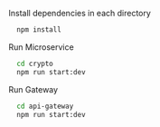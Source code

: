Install dependencies in each directory

```bash
  npm install
```

Run Microservice

```bash
  cd crypto
  npm run start:dev
```

Run Gateway

```bash
  cd api-gateway
  npm run start:dev
```
